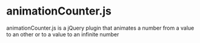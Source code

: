 # animationCounter.js
animationCounter.js is a jQuery plugin that animates a number from a value to an other or to a value to an infinite number
